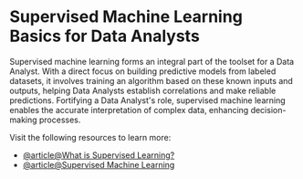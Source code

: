 # Supervised Machine Learning Basics for Data Analysts

Supervised machine learning forms an integral part of the toolset for a Data Analyst. With a direct focus on building predictive models from labeled datasets, it involves training an algorithm based on these known inputs and outputs, helping Data Analysts establish correlations and make reliable predictions. Fortifying a Data Analyst's role, supervised machine learning enables the accurate interpretation of complex data, enhancing decision-making processes.

Visit the following resources to learn more:

- [@article@What is Supervised Learning?](https://cloud.google.com/discover/what-is-supervised-learning)
- [@article@Supervised Machine Learning](https://www.datacamp.com/blog/supervised-machine-learning)